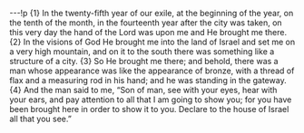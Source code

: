 ---!p
{1} In the twenty-fifth year of our exile, at the beginning of the year, on the tenth of the month, in the fourteenth year after the city was taken, on this very day the hand of the Lord was upon me and He brought me there. {2} In the visions of God He brought me into the land of Israel and set me on a very high mountain, and on it to the south there was something like a structure of a city. {3} So He brought me there; and behold, there was a man whose appearance was like the appearance of bronze, with a thread of flax and a measuring rod in his hand; and he was standing in the gateway. {4} And the man said to me, “Son of man, see with your eyes, hear with your ears, and pay attention to all that I am going to show you; for you have been brought here in order to show it to you. Declare to the house of Israel all that you see.”